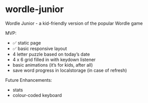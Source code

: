 # wordle-junior

Wordle Junior - a kid-friendly version of the popular Wordle game

MVP:
- ✅ static page
- ✅ basic responsive layout
- 4 letter puzzle based on today’s date
- 4 x 6 grid filled in with keydown listener
- basic animations (it’s for kids, after all)
- save word progress in localstorage (in case of refresh)

Future Enhancements:
- stats
- colour-coded keyboard

